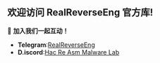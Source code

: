 ## 欢迎访问 RealReverseEng 官方库!


💬 **加入我们一起互动！**  
- **Telegram**:[RealReverseEng](https://t.me/RealReverseEng)
- **D.iscord**:[Hac Re Asm Malware Lab](https://discord.gg/nGXPH95aNU)

